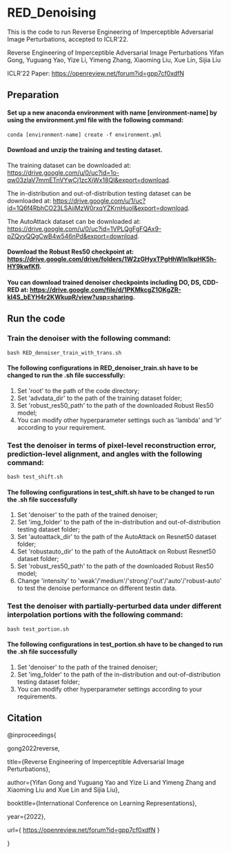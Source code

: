 # RED_Denoising
This is the code to run Reverse Engineering of Imperceptible Adversarial Image Perturbations, accepted to ICLR'22. 

Reverse Engineering of Imperceptible Adversarial Image Perturbations
Yifan Gong, Yuguang Yao, Yize Li, Yimeng Zhang, Xiaoming Liu, Xue Lin, Sijia Liu

ICLR'22 
Paper: https://openreview.net/forum?id=gpp7cf0xdfN

## Preparation
#### Set up a new anaconda environment with name [environment-name] by using the environment.yml file with the following command:
```
conda [environment-name] create -f environment.yml
```
#### Download and unzip the training and testing dataset.
The training dataset can be downloaded at: https://drive.google.com/u/0/uc?id=1o-qw03zlaV7mmETnVYwCj1zcXiWx18Ql&export=download.

The in-distribution and out-of-distribution testing dataset can be downloaded at: https://drive.google.com/u/1/uc?id=1Q6f4RbhCO23LSAiiMzW0rxqYZKrnHuol&export=download.

The AutoAttack dataset can be downloaded at: https://drive.google.com/u/0/uc?id=1VPLQgFgFQAx9-pZQyyQQgCwB4w546nPd&export=download.

#### Download the Robust Res50 checkpoint at: https://drive.google.com/drive/folders/1W2zGHyxTPgHhWln1kpHK5h-HY9kwfKfl.

#### You can download trained denoiser checkpoints including DO, DS, CDD-RED at: https://drive.google.com/file/d/1PKMkcgZ1OKgZR-kI4S_bEYH4r2KWkupR/view?usp=sharing.


## Run the code
### Train the denoiser with the following command:
```
bash RED_denoiser_train_with_trans.sh
```
#### The following configurations in RED_denoiser_train.sh have to be changed to run the .sh file successfully:
1. Set 'root' to the path of the code directory;
2. Set 'advdata_dir' to the path of the training dataset folder;
3. Set 'robust_res50_path' to the path of the downloaded Robust Res50 model;
4. You can modify other hyperparameter settings such as 'lambda' and 'lr' according to your requirement.


### Test the denoiser in terms of pixel-level reconstruction error, prediction-level alignment, and angles with the following command:
```
bash test_shift.sh
```
#### The following configurations in test_shift.sh have to be changed to run the .sh file successfully
1. Set 'denoiser' to the path of the trained denoiser;
2. Set 'img_folder' to the path of the in-distribution and out-of-distribution testing dataset folder;
3. Set 'autoattack_dir' to the path of the AutoAttack on Resnet50 dataset folder;
4. Set 'robustauto_dir' to the path of the AutoAttack on Robust Resnet50 dataset folder;
5. Set 'robust_res50_path' to the path of the downloaded Robust Res50 model;
6. Change 'intensity' to 'weak'/'medium'/'strong'/'out'/'auto'/'robust-auto' to test the denoise performance on different testin data.

### Test the denoiser with partially-perturbed data under different interpolation portions with the following command:
```
bash test_portion.sh
```
#### The following configurations in test_portion.sh have to be changed to run the .sh file successfully
1. Set 'denoiser' to the path of the trained denoiser;
2. Set 'img_folder' to the path of the in-distribution and out-of-distribution testing dataset folder;
2. You can modify other hyperparameter settings according to your requirements.


## Citation
@inproceedings{

gong2022reverse,

title={Reverse Engineering of Imperceptible Adversarial Image Perturbations},

author={Yifan Gong and Yuguang Yao and Yize Li and Yimeng Zhang and Xiaoming Liu and Xue Lin and Sijia Liu},

booktitle={International Conference on Learning Representations},

year={2022},

url={ https://openreview.net/forum?id=gpp7cf0xdfN }

}



